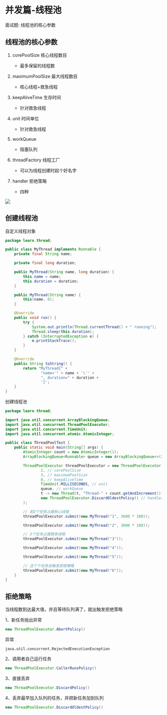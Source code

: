 # 并发篇-线程池

面试题: 线程池的核心参数

## 线程池的核心参数

1. corePoolSize 核心线程数目
    - 最多保留的线程数

2. maximumPoolSize 最大线程数目
    - 核心线程+救急线程

3. keepAliveTime 生存时间
    - 针对救急线程

4. unit 时间单位
    - 针对救急线程

5. workQueue
    - 阻塞队列

6. threadFactory 线程工厂
    - 可以为线程创建时起个好名字

7. handler 拒绝策略
    - 四种

![](https://mouday.github.io/img/2024/07/21/6zfp6qa.png)

## 创建线程池

自定义线程对象

```java
package learn.thread;

public class MyThread implements Runnable {
    private final String name;

    private final long duration;

    public MyThread(String name, long duration) {
        this.name = name;
        this.duration = duration;
    }

    public MyThread(String name) {
        this(name, 0);
    }

    @Override
    public void run() {
        try {
            System.out.println(Thread.currentThread() + " running");
            Thread.sleep(this.duration);
        } catch (InterruptedException e) {
            e.printStackTrace();
        }
    }

    @Override
    public String toString() {
        return "MyThread{" +
                "name='" + name + '\'' +
                ", duration=" + duration +
                '}';
    }
}

```

创建线程池

```java
package learn.thread;

import java.util.concurrent.ArrayBlockingQueue;
import java.util.concurrent.ThreadPoolExecutor;
import java.util.concurrent.TimeUnit;
import java.util.concurrent.atomic.AtomicInteger;

public class ThreadPoolTest {
    public static void main(String[] args) {
        AtomicInteger count = new AtomicInteger(1);
        ArrayBlockingQueue<Runnable> queue = new ArrayBlockingQueue<>(2);

        ThreadPoolExecutor threadPoolExecutor = new ThreadPoolExecutor(
                2, // corePoolSize
                3, // maximumPoolSize
                0, // keepAliveTime
                TimeUnit.MILLISECONDS, // unit
                queue, // workQueue
                t -> new Thread(t, "Thread-" + count.getAndIncrement()), // threadFactory
                new ThreadPoolExecutor.DiscardOldestPolicy() // handler
        );

        // 前2个任务占据核心线程
        threadPoolExecutor.submit(new MyThread("1", 3600 * 100));

        threadPoolExecutor.submit(new MyThread("2", 3600 * 100));

        // 3个任务占据救急线程
        threadPoolExecutor.submit(new MyThread("3"));

        threadPoolExecutor.submit(new MyThread("4"));

        threadPoolExecutor.submit(new MyThread("5"));

        // 这个个任务会触发拒绝策略
        threadPoolExecutor.submit(new MyThread("6"));
    }
}

```

## 拒绝策略

当线程数到达最大值，并且等待队列满了，就出触发拒绝策略

1、新任务抛出异常

```java
new ThreadPoolExecutor.AbortPolicy()
```

异常
```
java.util.concurrent.RejectedExecutionException
```

2、调用者自己运行任务

```java
new ThreadPoolExecutor.CallerRunsPolicy()
```

3、直接丢弃

```java
new ThreadPoolExecutor.DiscardPolicy()
```

4、丢弃最早加入队列的任务，并把新任务加到队列

```java
new ThreadPoolExecutor.DiscardOldestPolicy()
```
